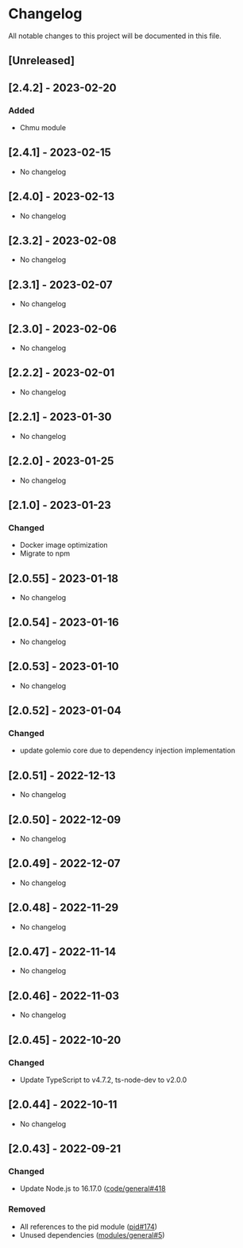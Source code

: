 # Changelog

All notable changes to this project will be documented in this file.

## [Unreleased]

## [2.4.2] - 2023-02-20

### Added

-   Chmu module

## [2.4.1] - 2023-02-15

-   No changelog

## [2.4.0] - 2023-02-13

-   No changelog

## [2.3.2] - 2023-02-08

-   No changelog

## [2.3.1] - 2023-02-07

-   No changelog

## [2.3.0] - 2023-02-06

-   No changelog

## [2.2.2] - 2023-02-01

-   No changelog

## [2.2.1] - 2023-01-30

-   No changelog

## [2.2.0] - 2023-01-25

-   No changelog

## [2.1.0] - 2023-01-23

### Changed

-   Docker image optimization
-   Migrate to npm

## [2.0.55] - 2023-01-18

-   No changelog

## [2.0.54] - 2023-01-16

-   No changelog

## [2.0.53] - 2023-01-10

-   No changelog

## [2.0.52] - 2023-01-04

### Changed

-   update golemio core due to dependency injection implementation

## [2.0.51] - 2022-12-13

-   No changelog

## [2.0.50] - 2022-12-09

-   No changelog

## [2.0.49] - 2022-12-07

-   No changelog

## [2.0.48] - 2022-11-29

-   No changelog

## [2.0.47] - 2022-11-14

-   No changelog

## [2.0.46] - 2022-11-03

-   No changelog

## [2.0.45] - 2022-10-20

### Changed

-   Update TypeScript to v4.7.2, ts-node-dev to v2.0.0

## [2.0.44] - 2022-10-11

-   No changelog

## [2.0.43] - 2022-09-21

### Changed

-   Update Node.js to 16.17.0 ([code/general#418](https://gitlab.com/operator-ict/golemio/code/general/-/issues/418)

### Removed

-   All references to the pid module ([pid#174](https://gitlab.com/operator-ict/golemio/code/modules/pid/-/issues/174))
-   Unused dependencies ([modules/general#5](https://gitlab.com/operator-ict/golemio/code/modules/general/-/issues/5))
